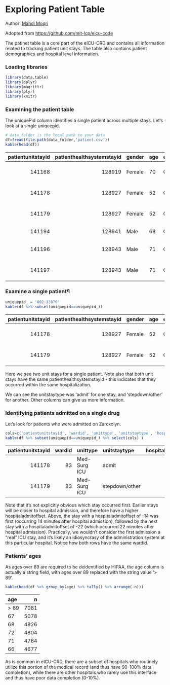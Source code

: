 Exploring Patient Table
================

Author: [Mahdi Moqri](https://www.moqri.com/)

Adopted from <https://github.com/mit-lcp/eicu-code>

The patinet table is a core part of the eICU-CRD and contains all
information related to tracking patient unit stays. The table also
contains patient demographics and hospital level information.

### Loading libraries

``` r
library(data.table)
library(dplyr)
library(magrittr)
library(plyr)
library(knitr)
```

### Examining the patient table

The uniquePid column identifies a single patient across multiple stays.
Let’s look at a single uniquepid.

``` r
# data_folder is the local path to your data
df=fread(file.path(data_folder,'patient.csv'))
kable(head(df))
```

| patientunitstayid | patienthealthsystemstayid | gender | age | ethnicity | hospitalid | wardid | apacheadmissiondx                             | admissionheight | hospitaladmittime24 | hospitaladmitoffset | hospitaladmitsource  | hospitaldischargeyear | hospitaldischargetime24 | hospitaldischargeoffset | hospitaldischargelocation | hospitaldischargestatus | unittype     | unitadmittime24 | unitadmitsource      | unitvisitnumber | unitstaytype   | admissionweight | dischargeweight | unitdischargetime24 | unitdischargeoffset | unitdischargelocation | unitdischargestatus | uniquepid |
| ----------------: | ------------------------: | :----- | :-- | :-------- | ---------: | -----: | :-------------------------------------------- | --------------: | :------------------ | ------------------: | :------------------- | --------------------: | :---------------------- | ----------------------: | :------------------------ | :---------------------- | :----------- | :-------------- | :------------------- | --------------: | :------------- | --------------: | --------------: | :------------------ | ------------------: | :-------------------- | :------------------ | :-------- |
|            141168 |                    128919 | Female | 70  | Caucasian |         59 |     91 | Rhythm disturbance (atrial, supraventricular) |           152.4 | 15:54:00            |                   0 | Direct Admit         |                  2015 | 03:50:00                |                    3596 | Death                     | Expired                 | Med-Surg ICU | 15:54:00        | Direct Admit         |               1 | admit          |            84.3 |            85.8 | 03:50:00            |                3596 | Death                 | Expired             | 002-34851 |
|            141178 |                    128927 | Female | 52  | Caucasian |         60 |     83 |                                               |           162.6 | 08:56:00            |                \-14 | Emergency Department |                  2015 | 19:20:00                |                    2050 | Home                      | Alive                   | Med-Surg ICU | 09:10:00        | Emergency Department |               1 | admit          |            54.4 |            54.4 | 09:18:00            |                   8 | Step-Down Unit (SDU)  | Alive               | 002-33870 |
|            141179 |                    128927 | Female | 52  | Caucasian |         60 |     83 |                                               |           162.6 | 08:56:00            |                \-22 | Emergency Department |                  2015 | 19:20:00                |                    2042 | Home                      | Alive                   | Med-Surg ICU | 09:18:00        | ICU to SDU           |               2 | stepdown/other |              NA |            60.4 | 19:20:00            |                2042 | Home                  | Alive               | 002-33870 |
|            141194 |                    128941 | Male   | 68  | Caucasian |         73 |     92 | Sepsis, renal/UTI (including bladder)         |           180.3 | 18:18:40            |               \-780 | Floor                |                  2015 | 23:30:00                |                   12492 | Home                      | Alive                   | CTICU        | 07:18:00        | Floor                |               1 | admit          |            73.9 |            76.7 | 15:31:00            |                4813 | Floor                 | Alive               | 002-5276  |
|            141196 |                    128943 | Male   | 71  | Caucasian |         67 |    109 |                                               |           162.6 | 20:21:00            |                \-99 | Emergency Department |                  2015 | 17:00:00                |                    5460 | Home                      | Alive                   | Med-Surg ICU | 22:00:00        | ICU to SDU           |               2 | stepdown/other |              NA |            63.2 | 22:23:00            |                1463 | Floor                 | Alive               | 002-37665 |
|            141197 |                    128943 | Male   | 71  | Caucasian |         67 |    109 | Sepsis, pulmonary                             |           162.6 | 20:21:00            |                \-25 | Emergency Department |                  2015 | 17:00:00                |                    5534 | Home                      | Alive                   | Med-Surg ICU | 20:46:00        | Emergency Department |               1 | admit          |           102.1 |           102.1 | 22:00:00            |                  74 | Step-Down Unit (SDU)  | Alive               | 002-37665 |

### Examine a single patient¶

``` r
uniquepid_ = '002-33870'
kable(df %>% subset(uniquepid==uniquepid_))
```

| patientunitstayid | patienthealthsystemstayid | gender | age | ethnicity | hospitalid | wardid | apacheadmissiondx | admissionheight | hospitaladmittime24 | hospitaladmitoffset | hospitaladmitsource  | hospitaldischargeyear | hospitaldischargetime24 | hospitaldischargeoffset | hospitaldischargelocation | hospitaldischargestatus | unittype     | unitadmittime24 | unitadmitsource      | unitvisitnumber | unitstaytype   | admissionweight | dischargeweight | unitdischargetime24 | unitdischargeoffset | unitdischargelocation | unitdischargestatus | uniquepid |
| ----------------: | ------------------------: | :----- | :-- | :-------- | ---------: | -----: | :---------------- | --------------: | :------------------ | ------------------: | :------------------- | --------------------: | :---------------------- | ----------------------: | :------------------------ | :---------------------- | :----------- | :-------------- | :------------------- | --------------: | :------------- | --------------: | --------------: | :------------------ | ------------------: | :-------------------- | :------------------ | :-------- |
|            141178 |                    128927 | Female | 52  | Caucasian |         60 |     83 |                   |           162.6 | 08:56:00            |                \-14 | Emergency Department |                  2015 | 19:20:00                |                    2050 | Home                      | Alive                   | Med-Surg ICU | 09:10:00        | Emergency Department |               1 | admit          |            54.4 |            54.4 | 09:18:00            |                   8 | Step-Down Unit (SDU)  | Alive               | 002-33870 |
|            141179 |                    128927 | Female | 52  | Caucasian |         60 |     83 |                   |           162.6 | 08:56:00            |                \-22 | Emergency Department |                  2015 | 19:20:00                |                    2042 | Home                      | Alive                   | Med-Surg ICU | 09:18:00        | ICU to SDU           |               2 | stepdown/other |              NA |            60.4 | 19:20:00            |                2042 | Home                  | Alive               | 002-33870 |

Here we see two unit stays for a single patient. Note also that both
unit stays have the same patienthealthsystemstayid - this indicates that
they occurred within the same hospitalization.

We can see the unitstaytype was ‘admit’ for one stay, and
‘stepdown/other’ for another. Other columns can give us more
information.

### Identifying patients admitted on a single drug

Let’s look for patients who were admitted on
Zaroxolyn.

``` r
cols=c('patientunitstayid', 'wardid', 'unittype', 'unitstaytype', 'hospitaladmitoffset', 'unitdischargeoffset')
kable(df %>% subset(uniquepid==uniquepid_) %>% select(cols) )
```

| patientunitstayid | wardid | unittype     | unitstaytype   | hospitaladmitoffset | unitdischargeoffset |
| ----------------: | -----: | :----------- | :------------- | ------------------: | ------------------: |
|            141178 |     83 | Med-Surg ICU | admit          |                \-14 |                   8 |
|            141179 |     83 | Med-Surg ICU | stepdown/other |                \-22 |                2042 |

Note that it’s not explicitly obvious which stay occurred first. Earlier
stays will be closer to hospital admission, and therefore have a higher
hospitaladmitoffset. Above, the stay with a hospitaladmitoffset of -14
was first (occurring 14 minutes after hospital admission), followed by
the next stay with a hospitaladmitoffset of -22 (which occurred 22
minutes after hospital admission). Practically, we wouldn’t consider the
first admission a “real” ICU stay, and it’s likely an idiosyncrasy of
the administration system at this particular hospital. Notice how both
rows have the same wardid.

### Patients’ ages

As ages over 89 are required to be deidentified by HIPAA, the age column
is actually a string field, with ages over 89 replaced with the string
value ‘\> 89’.

``` r
kable(head(df %>% group_by(age) %>% tally() %>% arrange(-n)))
```

| age   |    n |
| :---- | ---: |
| \> 89 | 7081 |
| 67    | 5078 |
| 68    | 4826 |
| 72    | 4804 |
| 71    | 4764 |
| 66    | 4677 |

As is common in eICU-CRD, there are a subset of hospitals who routinely
utilize this portion of the medical record (and thus have 90-100% data
completion), while there are other hospitals who rarely use this
interface and thus have poor data completion (0-10%).
